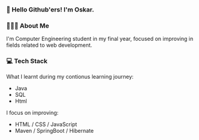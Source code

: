 ### 👋 Hello Github'ers! I'm Oskar.

### 🙋🏻‍♂️ About Me

I'm Computer Engineering student in my final year, focused on improving in fields related to web development.

### 💻 Tech Stack

What I learnt during my contionus learning journey:
- Java 
- SQL
- Html

I focus on improving:
- HTML / CSS / JavaScript
- Maven / SpringBoot / Hibernate
